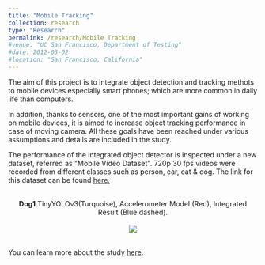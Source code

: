 ```yaml
---
title: "Mobile Tracking"
collection: research
type: "Research"
permalink: /research/Mobile Tracking
#venue: "UC San Francisco, Department of Testing"
#date: 2012-03-02
#location: "San Francisco, California"
---
```


The aim of this project is to integrate object detection and tracking methots to mobile devices especially smart phones; which are more common in daily life than computers. 

In addition, thanks to sensors, one of the most important gains of working on mobile devices, it is aimed to increase object tracking 
performance in case of moving camera. All these goals have been reached under various assumptions and details are included in the study.

The performance of the integrated object detector is inspected under a new dataset, referred as "Mobile Video Dataset". 720p 30 fps videos 
were recorded from different classes such as person, car, cat & dog. The link for this dataset can be found [here.](https://www.youtube.com/playlist?list=PLgOtgHJGJuaJt6EPJt9RX4-amDhORjVEm)

<p align="center">
 <br>
   <strong>Dog1</strong>
 TinyYOLOv3(Turquoise), Accelerometer Model (Red), Integrated Result (Blue dashed).
 <br/>
 <br/>
  <img src="dog1.gif">
 <br/>
 <br/>
</p>




You can learn more about the study [here](https://github.com/msprITU/MobileTracking). 
